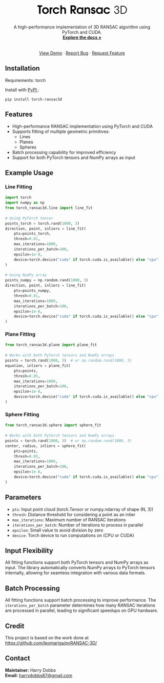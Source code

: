 <!-- PROJECT LOGO -->
<br />
<div align="center">
<a href="https://github.com/harrydobbs/torch_ransac3d">
<img src="images/logo.png" alt="Logo">
</a>
<br><br>
<!-- <h3 align="center">torch_ransac3d</h3> -->
<p align="center">
 A high-performance implementation of 3D RANSAC algorithm using PyTorch and CUDA.
<br />
<a href="https://harrydobbs.github.io/torch_ransac3d/"><strong>Explore the docs »</strong></a> <br />
<br />
<br />
<a href="https://github.com/harrydobbs/torch_ransac3d/">View Demo</a>
 ·
<a href="https://github.com/harrydobbs/torch_ransac3d//issues/new?labels=bug&template=bug-report---.md">Report Bug</a>
 ·
<a href="https://github.com/harrydobbs/torch_ransac3d//issues/new?labels=enhancement&template=feature-request---.md">Request Feature</a>
</p>
</div>

## Installation

Requirements: torch

Install with <a href="https://pypi.org/project/torch-ransac3d"> PyPI </a>:
```
pip install torch-ransac3d
```

## Features

- High-performance RANSAC implementation using PyTorch and CUDA
- Supports fitting of multiple geometric primitives:
  - Lines
  - Planes
  - Spheres
- Batch processing capability for improved efficiency
- Support for both PyTorch tensors and NumPy arrays as input

## Example Usage

### Line Fitting

```python
import torch
import numpy as np
from torch_ransac3d.line import line_fit

# Using PyTorch tensor
points_torch = torch.rand(1000, 3)
direction, point, inliers = line_fit(
    pts=points_torch,
    thresh=0.01,
    max_iterations=1000,
    iterations_per_batch=100,
    epsilon=1e-8,
    device=torch.device("cuda" if torch.cuda.is_available() else "cpu")
)

# Using NumPy array
points_numpy = np.random.rand(1000, 3)
direction, point, inliers = line_fit(
    pts=points_numpy,
    thresh=0.01,
    max_iterations=1000,
    iterations_per_batch=100,
    epsilon=1e-8,
    device=torch.device("cuda" if torch.cuda.is_available() else "cpu")
)
```

### Plane Fitting

```python
from torch_ransac3d.plane import plane_fit

# Works with both PyTorch tensors and NumPy arrays
points = torch.rand(1000, 3)  # or np.random.rand(1000, 3)
equation, inliers = plane_fit(
    pts=points,
    thresh=0.05,
    max_iterations=1000,
    iterations_per_batch=100,
    epsilon=1e-8,
    device=torch.device("cuda" if torch.cuda.is_available() else "cpu")
)
```

### Sphere Fitting

```python
from torch_ransac3d.sphere import sphere_fit

# Works with both PyTorch tensors and NumPy arrays
points = torch.rand(1000, 3)  # or np.random.rand(1000, 3)
center, radius, inliers = sphere_fit(
    pts=points,
    thresh=0.05,
    max_iterations=1000,
    iterations_per_batch=100,
    epsilon=1e-8,
    device=torch.device("cuda" if torch.cuda.is_available() else "cpu")
)
```

## Parameters

- `pts`: Input point cloud (torch.Tensor or numpy.ndarray of shape (N, 3))
- `thresh`: Distance threshold for considering a point as an inlier
- `max_iterations`: Maximum number of RANSAC iterations
- `iterations_per_batch`: Number of iterations to process in parallel
- `epsilon`: Small value to avoid division by zero
- `device`: Torch device to run computations on (CPU or CUDA)

## Input Flexibility

All fitting functions support both PyTorch tensors and NumPy arrays as input. The library automatically converts NumPy arrays to PyTorch tensors internally, allowing for seamless integration with various data formats.

## Batch Processing

All fitting functions support batch processing to improve performance. The `iterations_per_batch` parameter determines how many RANSAC iterations are processed in parallel, leading to significant speedups on GPU hardware.

## Credit

This project is based on the work done at https://github.com/leomariga/pyRANSAC-3D/

## Contact

**Maintainer:** Harry Dobbs  
**Email:** harrydobbs87@gmail.com